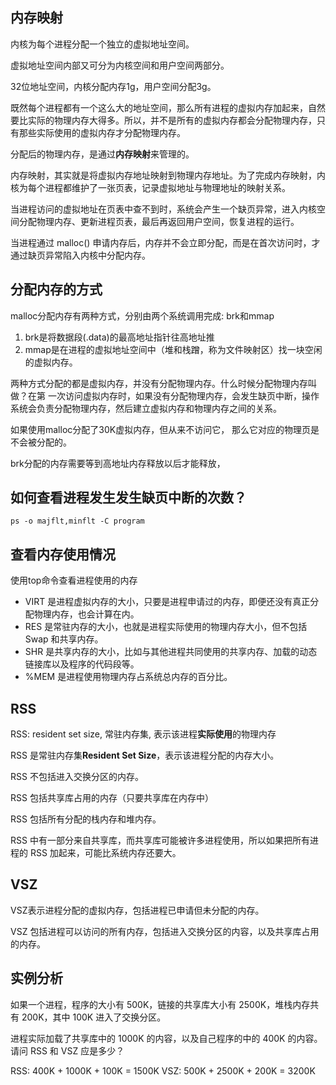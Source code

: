 ## 内存映射

内核为每个进程分配一个独立的虚拟地址空间。

虚拟地址空间内部又可分为内核空间和用户空间两部分。

32位地址空间，内核分配内存1g，用户空间分配3g。

既然每个进程都有一个这么大的地址空间，那么所有进程的虚拟内存加起来，自然要比实际的物理内存大得多。所以，并不是所有的虚拟内存都会分配物理内存，只有那些实际使用的虚拟内存才分配物理内存。

分配后的物理内存，是通过**内存映射**来管理的。

内存映射，其实就是将虚拟内存地址映射到物理内存地址。为了完成内存映射，内核为每个进程都维护了一张页表，记录虚拟地址与物理地址的映射关系。

当进程访问的虚拟地址在页表中查不到时，系统会产生一个缺页异常，进入内核空间分配物理内存、更新进程页表，最后再返回用户空间，恢复进程的运行。

当进程通过 malloc() 申请内存后，内存并不会立即分配，而是在首次访问时，才通过缺页异常陷入内核中分配内存。



## 分配内存的方式

malloc分配内存有两种方式，分别由两个系统调用完成: brk和mmap

1. brk是将数据段(.data)的最高地址指针往高地址推
2. mmap是在进程的虚拟地址空间中（堆和栈蹭，称为文件映射区）找一块空闲的虚拟内存。

两种方式分配的都是虚拟内存，并没有分配物理内存。什么时候分配物理内存叫做？在第 一次访问虚拟内存时，如果没有分配物理内存，会发生缺页中断，操作系统会负责分配物理内存，然后建立虚拟内存和物理内存之间的关系。

如果使用malloc分配了30K虚拟内存，但从来不访问它， 那么它对应的物理页是不会被分配的。

brk分配的内存需要等到高地址内存释放以后才能释放，

## 如何查看进程发生发生缺页中断的次数？

```
ps -o majflt,minflt -C program
```



## 查看内存使用情况

使用top命令查看进程使用的内存

* VIRT 是进程虚拟内存的大小，只要是进程申请过的内存，即便还没有真正分配物理内存，也会计算在内。
* RES 是常驻内存的大小，也就是进程实际使用的物理内存大小，但不包括 Swap 和共享内存。
* SHR 是共享内存的大小，比如与其他进程共同使用的共享内存、加载的动态链接库以及程序的代码段等。
* %MEM 是进程使用物理内存占系统总内存的百分比。

## RSS

RSS: resident set size, 常驻内存集, 表示该进程**实际使用**的物理内存

RSS 是常驻内存集**Resident Set Size**，表示该进程分配的内存大小。

RSS 不包括进入交换分区的内存。

RSS 包括共享库占用的内存（只要共享库在内存中）

RSS 包括所有分配的栈内存和堆内存。

RSS 中有一部分来自共享库，而共享库可能被许多进程使用，所以如果把所有进程的 RSS 加起来，可能比系统内存还要大。

## VSZ 

VSZ表示进程分配的虚拟内存，包括进程已申请但未分配的内存。

VSZ 包括进程可以访问的所有内存，包括进入交换分区的内容，以及共享库占用的内存。



## 实例分析

如果一个进程，程序的大小有 500K，链接的共享库大小有 2500K，堆栈内存共有 200K，其中 100K 进入了交换分区。

进程实际加载了共享库中的 1000K 的内容，以及自己程序的中的 400K 的内容。请问 RSS 和 VSZ 应是多少？

RSS: 400K + 1000K + 100K = 1500K
 VSZ: 500K + 2500K + 200K = 3200K

